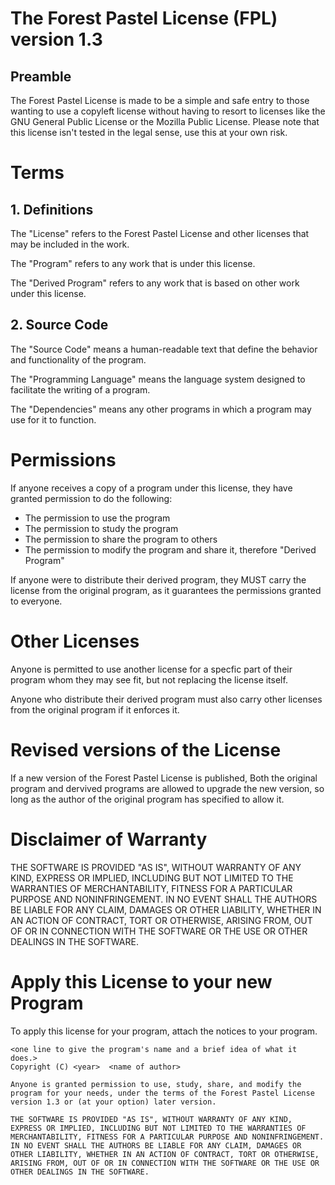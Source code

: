 # The Forest Pastel License (FPL) version 1.3

## Preamble

The Forest Pastel License is made to be a simple and safe entry to those wanting to use a copyleft license without having to resort to licenses like the GNU General Public License or the Mozilla Public License. Please note that this license isn't tested in the legal sense, use this at your own risk.

# Terms

## 1. Definitions

The "License" refers to the Forest Pastel License and other licenses that may be included in the work.

The "Program" refers to any work that is under this license.

The "Derived Program" refers to any work that is based on other work under this license.

## 2. Source Code

The "Source Code" means a human-readable text that define the behavior and functionality of the program.

The "Programming Language" means the language system designed to facilitate the writing of a program.

The "Dependencies" means any other programs in which a program may use for it to function.

# Permissions

If anyone receives a copy of a program under this license, they have granted permission to do the following:

- The permission to use the program
- The permission to study the program
- The permission to share the program to others
- The permission to modify the program and share it, therefore "Derived Program"

If anyone were to distribute their derived program, they MUST carry the license from the original program, as it guarantees the permissions granted to everyone.

# Other Licenses

Anyone is permitted to use another license for a specfic part of their program whom they may see fit, but not replacing the license itself.

Anyone who distribute their derived program must also carry other licenses from the original program if it enforces it.

# Revised versions of the License

If a new version of the Forest Pastel License is published, Both the original program and dervived programs are allowed to upgrade the new version, so long as the author of the original program has specified to allow it.

# Disclaimer of Warranty

THE SOFTWARE IS PROVIDED "AS IS", WITHOUT WARRANTY OF ANY KIND,
EXPRESS OR IMPLIED, INCLUDING BUT NOT LIMITED TO THE WARRANTIES OF
MERCHANTABILITY, FITNESS FOR A PARTICULAR PURPOSE AND NONINFRINGEMENT.
IN NO EVENT SHALL THE AUTHORS BE LIABLE FOR ANY CLAIM, DAMAGES OR
OTHER LIABILITY, WHETHER IN AN ACTION OF CONTRACT, TORT OR OTHERWISE,
ARISING FROM, OUT OF OR IN CONNECTION WITH THE SOFTWARE OR THE USE OR
OTHER DEALINGS IN THE SOFTWARE.


# Apply this License to your new Program

To apply this license for your program, attach the notices to your program.

```
<one line to give the program's name and a brief idea of what it does.>
Copyright (C) <year>  <name of author>

Anyone is granted permission to use, study, share, and modify the program for your needs, under the terms of the Forest Pastel License version 1.3 or (at your option) later version.

THE SOFTWARE IS PROVIDED "AS IS", WITHOUT WARRANTY OF ANY KIND,
EXPRESS OR IMPLIED, INCLUDING BUT NOT LIMITED TO THE WARRANTIES OF
MERCHANTABILITY, FITNESS FOR A PARTICULAR PURPOSE AND NONINFRINGEMENT.
IN NO EVENT SHALL THE AUTHORS BE LIABLE FOR ANY CLAIM, DAMAGES OR
OTHER LIABILITY, WHETHER IN AN ACTION OF CONTRACT, TORT OR OTHERWISE,
ARISING FROM, OUT OF OR IN CONNECTION WITH THE SOFTWARE OR THE USE OR
OTHER DEALINGS IN THE SOFTWARE.
```
